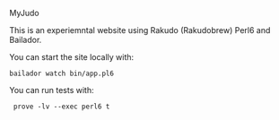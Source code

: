 MyJudo

This is an experiemntal website using Rakudo (Rakudobrew) Perl6 and Bailador.

You can start the site locally with: 
```
bailador watch bin/app.pl6
```

You can run tests with:
```
 prove -lv --exec perl6 t
```
